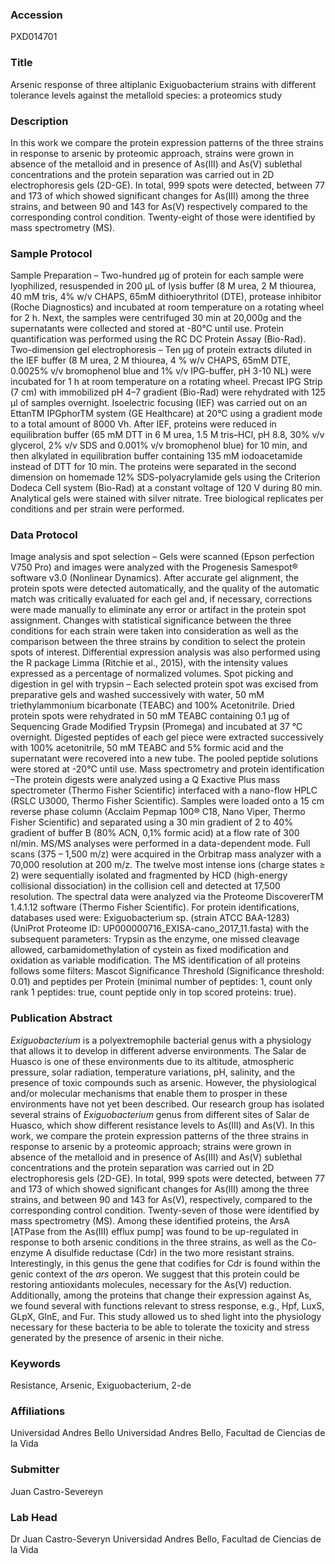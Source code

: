 ### Accession
PXD014701

### Title
Arsenic response of three altiplanic Exiguobacterium strains with different tolerance levels against the metalloid species: a proteomics study

### Description
In this work we compare the protein expression patterns of the three strains in response to arsenic by proteomic approach, strains were grown in absence of the metalloid and in presence of As(III) and As(V) sublethal concentrations and the protein separation was carried out in 2D electrophoresis gels (2D-GE). In total, 999 spots were detected, between 77 and 173 of which showed significant changes for As(III) among the three strains, and between 90 and 143 for As(V) respectively compared to the corresponding control condition. Twenty-eight of those were identified by mass spectrometry (MS).

### Sample Protocol
Sample Preparation – Two-hundred µg of protein for each sample were lyophilized, resuspended in 200 µL of lysis buffer (8 M urea, 2 M thiourea, 40 mM tris, 4% w/v CHAPS, 65mM dithioerythritol (DTE), protease inhibitor (Roche Diagnostics) and incubated at room temperature on a rotating wheel for 2 h. Next, the samples were centrifuged 30 min at 20,000g and the supernatants were collected and stored at -80°C until use. Protein quantification was performed using the RC DC Protein Assay (Bio-Rad).   Two-dimension gel electrophoresis – Ten µg of protein extracts diluted in the IEF buffer (8 M urea, 2 M thiourea, 4 % w/v CHAPS, 65mM DTE, 0.0025% v/v bromophenol blue and 1% v/v IPG-buffer, pH 3-10 NL) were incubated for 1 h at room temperature on a rotating wheel. Precast IPG Strip (7 cm) with immobilized pH 4–7 gradient (Bio-Rad) were rehydrated with 125 µl of samples overnight. Isoelectric focusing (IEF) was carried out on an EttanTM IPGphorTM system (GE Healthcare) at 20°C using a gradient mode to a total amount of 8000 Vh. After IEF, proteins were reduced in equilibration buffer (65 mM DTT in 6 M urea, 1.5 M tris–HCl, pH 8.8, 30% v/v glycerol, 2% v/v SDS and 0.001% v/v bromophenol blue) for 10 min, and then alkylated in equilibration buffer containing 135 mM iodoacetamide instead of DTT for 10 min. The proteins were separated in the second dimension on homemade 12% SDS-polyacrylamide gels using the Criterion Dodeca Cell system (Bio-Rad) at a constant voltage of 120 V during 80 min. Analytical gels were stained with silver nitrate. Tree biological replicates per conditions and per strain were performed.

### Data Protocol
Image analysis and spot selection – Gels were scanned (Epson perfection V750 Pro) and images were analyzed with the Progenesis Samespot® software v3.0 (Nonlinear Dynamics). After accurate gel alignment, the protein spots were detected automatically, and the quality of the automatic match was critically evaluated for each gel and, if necessary, corrections were made manually to eliminate any error or artifact in the protein spot assignment. Changes with statistical significance between the three conditions for each strain were taken into consideration as well as the comparison between the three strains by condition to select the protein spots of interest. Differential expression analysis was also performed using the R package Limma (Ritchie et al., 2015), with the intensity values expressed as a percentage of normalized volumes.  Spot picking and digestion in gel with trypsin – Each selected protein spot was excised from preparative gels and washed successively with water, 50 mM triethylammonium bicarbonate (TEABC) and 100% Acetonitrile. Dried protein spots were rehydrated in 50 mM TEABC containing 0.1 μg of Sequencing Grade Modified Trypsin (Promega) and incubated at 37 °C overnight. Digested peptides of each gel piece were extracted successively with 100% acetonitrile, 50 mM TEABC and 5% formic acid and the supernatant were recovered into a new tube. The pooled peptide solutions were stored at -20°C until use.   Mass spectrometry and protein identification –The protein digests were analyzed using a Q Exactive Plus mass spectrometer (Thermo Fisher Scientific) interfaced with a nano-flow HPLC (RSLC U3000, Thermo Fisher Scientific). Samples were loaded onto a 15 cm reverse phase column (Acclaim Pepmap 100® C18, Nano Viper, Thermo Fisher Scientific) and separated using a 30 min gradient of 2 to 40% gradient of buffer B (80% ACN, 0,1% formic acid) at a flow rate of 300 nl/min. MS/MS analyses were performed in a data-dependent mode. Full scans (375 – 1,500 m/z) were acquired in the Orbitrap mass analyzer with a 70,000 resolution at 200 m/z. The twelve most intense ions (charge states ≥ 2) were sequentially isolated and fragmented by HCD (high-energy collisional dissociation) in the collision cell and detected at 17,500 resolution. The spectral data were analyzed via the Proteome DiscovererTM 1.4.1.12 software (Thermo Fisher Scientific). For protein identifications, databases used were: Exiguobacterium sp. (strain ATCC BAA-1283) (UniProt Proteome ID: UP000000716_EXISA-cano_2017_11.fasta) with the subsequent parameters: Trypsin as the enzyme, one missed cleavage allowed, carbamidomethylation of cystein as fixed modification and oxidation as variable modification. The MS identification of all proteins follows some filters: Mascot Significance Threshold (Significance threshold: 0.01) and peptides per Protein (minimal number of peptides: 1, count only rank 1 peptides: true, count peptide only in top scored proteins: true).

### Publication Abstract
<i>Exiguobacterium</i> is a polyextremophile bacterial genus with a physiology that allows it to develop in different adverse environments. The Salar de Huasco is one of these environments due to its altitude, atmospheric pressure, solar radiation, temperature variations, pH, salinity, and the presence of toxic compounds such as arsenic. However, the physiological and/or molecular mechanisms that enable them to prosper in these environments have not yet been described. Our research group has isolated several strains of <i>Exiguobacterium</i> genus from different sites of Salar de Huasco, which show different resistance levels to As(III) and As(V). In this work, we compare the protein expression patterns of the three strains in response to arsenic by a proteomic approach; strains were grown in absence of the metalloid and in presence of As(III) and As(V) sublethal concentrations and the protein separation was carried out in 2D electrophoresis gels (2D-GE). In total, 999 spots were detected, between 77 and 173 of which showed significant changes for As(III) among the three strains, and between 90 and 143 for As(V), respectively, compared to the corresponding control condition. Twenty-seven of those were identified by mass spectrometry (MS). Among these identified proteins, the ArsA [ATPase from the As(III) efflux pump] was found to be up-regulated in response to both arsenic conditions in the three strains, as well as the Co-enzyme A disulfide reductase (Cdr) in the two more resistant strains. Interestingly, in this genus the gene that codifies for Cdr is found within the genic context of the <i>ars</i> operon. We suggest that this protein could be restoring antioxidants molecules, necessary for the As(V) reduction. Additionally, among the proteins that change their expression against As, we found several with functions relevant to stress response, e.g., Hpf, LuxS, GLpX, GlnE, and Fur. This study allowed us to shed light into the physiology necessary for these bacteria to be able to tolerate the toxicity and stress generated by the presence of arsenic in their niche.

### Keywords
Resistance, Arsenic, Exiguobacterium, 2-de

### Affiliations
Universidad Andres Bello
Universidad Andres Bello, Facultad de Ciencias de la Vida

### Submitter
Juan Castro-Severeyn

### Lab Head
Dr Juan Castro-Severyn
Universidad Andres Bello, Facultad de Ciencias de la Vida


